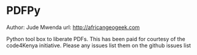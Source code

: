 PDFPy
=====
Author: Jude Mwenda
url: http://africangeogeek.com 

Python tool box to liberate PDFs. This has been paid for courtesy of the code4Kenya initiative.
Please any issues list them on the github issues list
